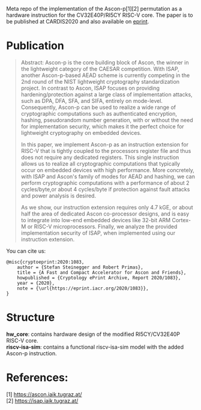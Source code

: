 Meta repo of the implementation of the Ascon-p[1][2] permutation as a hardware instruction for the CV32E40P/RI5CY RISC-V core. The paper is to be published at CARDIS2020 and also available on [eprint](https://eprint.iacr.org/2020/1083).

# Publication
>Abstract: Ascon-p is the core building block of Ascon, the winner in the lightweight category of the CAESAR competition. With ISAP, another Ascon-p-based AEAD scheme is currently competing in the 2nd round of the NIST lightweight cryptography standardization project. In contrast to Ascon, ISAP focuses on providing hardening/protection against a large class of implementation attacks, such as DPA, DFA, SFA, and SIFA, entirely on mode-level. Consequently, Ascon-p can be used to realize a wide range of cryptographic computations such as authenticated encryption, hashing, pseudorandom number generation, with or without the need for implementation security, which makes it the perfect choice for lightweight cryptography on embedded devices.
>
>In this paper, we implement Ascon-p as an instruction extension for RISC-V that is tightly coupled to the processors register file and thus does not require any dedicated registers. This single instruction allows us to realize all cryptographic computations that typically occur on embedded devices with high performance. More concretely, with ISAP and Ascon's family of modes for AEAD and hashing, we can perform cryptographic computations with a performance of about 2 cycles/byte,or about 4 cycles/byte if protection against fault attacks and power analysis is desired.
>
>As we show, our instruction extension requires only 4.7 kGE, or about half the area of dedicated Ascon co-processor designs, and is easy to integrate into low-end embedded devices like 32-bit ARM Cortex-M or RISC-V microprocessors. Finally, we analyze the provided implementation security of ISAP, when implemented using our instruction extension. 

You can cite us:
```
@misc{cryptoeprint:2020:1083,
    author = {Stefan Steinegger and Robert Primas},
    title = {A Fast and Compact Accelerator for Ascon and Friends},
    howpublished = {Cryptology ePrint Archive, Report 2020/1083},
    year = {2020},
    note = {\url{https://eprint.iacr.org/2020/1083}},
}
```

# Structure
**hw_core**: contains hardware design of the modified RI5CY/CV32E40P RISC-V core.  
**riscv-isa-sim**: contains a functional riscv-isa-sim model with the added Ascon-p instruction.  


# References:  
[1] https://ascon.iaik.tugraz.at/  
[2] https://isap.iaik.tugraz.at/
